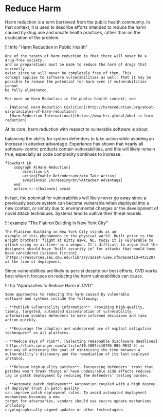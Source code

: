 # Reduce Harm

Harm reduction is a term borrowed from the public health community. In
that context, it is used to describe efforts intended to reduce the harm
caused by drug use and unsafe health practices, rather than on the
eradication of the problem.

!!! info "Harm Reduction in Public Health"

    One of the tenets of harm reduction is that there will never be a drug-free society, 
    and so preparations must be made to reduce the harm of drugs that currently
    exist since we will never be completely free of them. This
    concept applies to software vulnerabilities as well: that it may be
    possible to reduce the potential for harm even if vulnerabilities cannot
    be fully eliminated.

    For more on Harm Reduction in the public health context, see

    - [National Harm Reduction Coalition](http://harmreduction.org/about-us/principles-of-harm-reduction/)
    - [Harm Reduction International](https://www.hri.global/what-is-harm-reduction)

<!--excerpt-start-->At its core, harm reduction with respect to vulnerable software is about
balancing the ability for system defenders to take action while avoiding
an increase in attacker advantage.<!--excerpt-end--> Experience has shown that nearly all
software-centric products contain vulnerabilities, and this will likely
remain true, especially as code complexity continues to increase.

```mermaid
flowchart LR
    subgraph A[Harm Reduction]
        direction LR
        action[Enable Defenders<br/>to Take Action]
        avoid[Avoid Increasing<br/>Attacker Advantage]
    end
    action <-->|balance| avoid
```

In fact, the potential for vulnerabilities will likely never go away
since a previously secure system can become vulnerable when deployed
into a new context, or simply due to environmental changes or the
development of novel attack techniques. Systems tend to outlive their
threat models.

!!! example "The Flatiron Building in New York City"

    The Flatiron Building in New York City stands as an
    example of this phenomenon in the physical world. Built prior to the
    Wright brothers' flight at Kitty Hawk, NC, today it is vulnerable to
    attack using an airliner as a weapon. It's difficult to argue that the
    designers should have "built security in" for attacks that would have
    been considered [science fiction](https://resources.sei.cmu.edu/library/asset-view.cfm?assetid=442528) at the time of deployment.

Since vulnerabilities are likely to persist despite our best efforts,
CVD works best when it focuses on reducing the harm vulnerabilities can
cause.

!!! tip "Approaches to Reduce Harm in CVD"

    Some approaches to reducing the harm caused by vulnerable
    software and systems include the following:

    - **Publish vulnerability information**. Providing high-quality,
    timely, targeted, automated dissemination of vulnerability
    information enables defenders to make informed decisions and take
    action quickly.

    - **Encourage the adoption and widespread use of exploit mitigation
    techniques** on all platforms.

    - **Reduce days of risk**. [Selecting reasonable disclosure deadlines](https://link.springer.com/article/10.1007/s10796-006-9012-5) is
    one way of achieving the goal of minimizing the time between a
    vulnerability's discovery and the remediation of its last deployed
    instance. 

    - **Release high-quality patches**. Increasing defenders' trust that
    patches won't break things or have undesirable side effects reduces
    lag in patch deployment by reducing the defenders' testing burden.

    - **Automate patch deployment** Automation coupled with a high degree of deployer trust in patch quality
    can improve patch deployment rates. To avoid automated deployment mechanisms becoming a new
    target for adversaries, vendors should use secure update mechanisms including
    cryptographically signed updates or other technologies.
